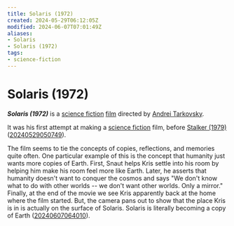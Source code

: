 ```yaml
---
title: Solaris (1972)
created: 2024-05-29T06:12:05Z
modified: 2024-06-07T07:01:49Z
aliases:
- Solaris
- Solaris (1972)
tags:
- science-fiction
---
```


# Solaris (1972)

_**Solaris (1972)**_ is a [science fiction](../tags/science-fiction.md) [film](../indices/films.md) directed by [Andrei Tarkovsky](andrei-tarkovsky.md).

It was his first attempt at making a [science fiction](../tags/science-fiction.md) film, before [Stalker (1979)](stalker.md) ([20240529050749](../entries/20240529050749.md)).

The film seems to tie the concepts of copies, reflections, and memories quite often. One particular example of this is the concept that humanity just wants more copies of Earth. First, Snaut helps Kris settle into his room by helping him make his room feel more like Earth. Later, he asserts that humanity doesn't want to conquer the cosmos and says "We don't know what to do with other worlds -- we don't want other worlds. Only a mirror." Finally, at the end of the movie we see Kris apparently back at the home where the film started. But, the camera pans out to show that the place Kris is in is actually on the surface of Solaris. Solaris is literally becoming a copy of Earth ([20240607064010](../entries/20240607064010.md)).
